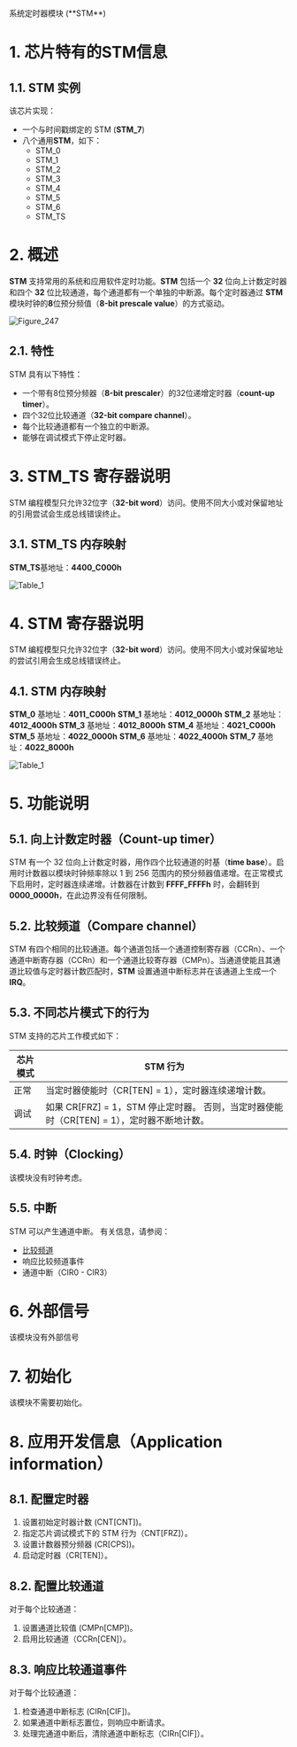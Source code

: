<section id="title">系统定时器模块 (**STM**)</section>

# 1. 芯片特有的STM信息

## 1.1. STM 实例

该芯片实现：

* 一个与时间戳绑定的 STM (**STM_7**)
* 八个通用**STM**，如下：
    * STM_0
    * STM_1
    * STM_2
    * STM_3
    * STM_4
    * STM_5
    * STM_6
    * STM_TS

# 2. 概述

**STM** 支持常用的系统和应用软件定时功能。**STM** 包括一个 **32** 位向上计数定时器和四个 **32** 位比较通道，每个通道都有一个单独的中断源。每个定时器通过 **STM** 模块时钟的**8**位预分频值（**8-bit prescale value**）的方式驱动。

![Figure_247](Figure_247.png)

## 2.1. 特性

STM 具有以下特性：

* 一个带有8位预分频器（**8-bit prescaler**）的32位递增定时器（**count-up timer**）。
* 四个32位比较通道（**32-bit compare channel**）。
* 每个比较通道都有一个独立的中断源。
* 能够在调试模式下停止定时器。

# 3. STM_TS 寄存器说明

STM 编程模型只允许32位字（**32-bit word**）访问。使用不同大小或对保留地址的引用尝试会生成总线错误终止。

## 3.1. STM_TS 内存映射

**STM_TS**基地址：**4400_C000h**

![Table_1](Table_1.png)

# 4. STM 寄存器说明

STM 编程模型只允许32位字（**32-bit word**）访问。使用不同大小或对保留地址的尝试引用会生成总线错误终止。

## 4.1. STM 内存映射

**STM_0** 基地址：**4011_C000h**
**STM_1** 基地址：**4012_0000h**
**STM_2** 基地址：**4012_4000h**
**STM_3** 基地址：**4012_8000h**
**STM_4** 基地址：**4021_C000h**
**STM_5** 基地址：**4022_0000h**
**STM_6** 基地址：**4022_4000h**
**STM_7** 基地址：**4022_8000h**

![Table_1](Table_1.png)

# 5. 功能说明

## 5.1. 向上计数定时器（Count-up timer）

STM 有一个 32 位向上计数定时器，用作四个比较通道的时基（**time base**）。启用时计数器以模块时钟频率除以 1 到 256 范围内的预分频器值递增。在正常模式下启用时，定时器连续递增。计数器在计数到 **FFFF_FFFFh** 时，会翻转到 **0000_0000h**，在此边界没有任何限制。

## 5.2. 比较频道（Compare channel）

STM 有四个相同的比较通道。每个通道包括一个通道控制寄存器（CCRn）、一个通道中断寄存器（CCRn）和一个通道比较寄存器（CMPn）。当通道使能且其通道比较值与定时器计数匹配时，**STM** 设置通道中断标志并在该通道上生成一个 **IRQ**。

## 5.3. 不同芯片模式下的行为

STM 支持的芯片工作模式如下：

|芯片模式| STM 行为|
|--|--|
|正常| 当定时器使能时（CR[TEN] = 1），定时器连续递增计数。|
|调试 |如果 CR[FRZ] = 1，STM 停止定时器。 否则，当定时器使能时（CR[TEN] = 1），定时器不断地计数。|

## 5.4. 时钟（Clocking）

该模块没有时钟考虑。

## 5.5. 中断

STM 可以产生通道中断。 有关信息，请参阅：

* [比较频道](#52-比较频道compare-channel)
* 响应比较频道事件
* 通道中断（CIR0 - CIR3）

# 6. 外部信号

该模块没有外部信号

# 7. 初始化

该模块不需要初始化。

# 8. 应用开发信息（Application information）

## 8.1. 配置定时器

1. 设置初始定时器计数 (CNT[CNT])。
2. 指定芯片调试模式下的 STM 行为（CNT[FRZ]）。
3. 设置计数器预分频器 (CR[CPS])。
4. 启动定时器（CR[TEN]）。
   
##  8.2. 配置比较通道

对于每个比较通道：

1. 设置通道比较值 (CMPn[CMP])。
2. 启用比较通道（CCRn[CEN]）。

## 8.3. 响应比较通道事件

对于每个比较通道：

1. 检查通道中断标志 (CIRn[CIF])。
2. 如果通道中断标志置位，则响应中断请求。
3. 处理完通道中断后，清除通道中断标志（CIRn[CIF]）。